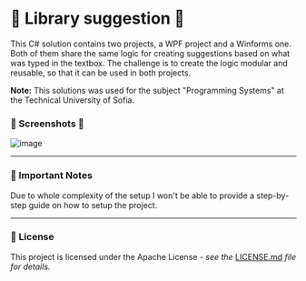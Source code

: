 # 📖 Library suggestion 📖

This C# solution contains two projects, a WPF project and a Winforms one. Both
of them share the same logic for creating suggestions based on what was typed in
the textbox. The challenge is to create the logic modular and reusable, so that
it can be used in both projects.

**Note:** This solutions was used for the subject "Programming Systems" at the
Technical University of Sofia.

### 📸 Screenshots 📸

![image](https://github.com/ptaushanov/LibrarySuggestions/assets/33032001/1997cc9b-de5d-4242-9409-70199fe311aa)

---

### 📝 Important Notes

Due to whole complexity of the setup I won't be able to provide a step-by-step
guide on how to setup the project.

---

### 📄 License

This project is licensed under the Apache License - _see the_
[LICENSE.md](https://github.com/ptaushanov/LibrarySuggestions/blob/master/LICENSE)
_file for details._
